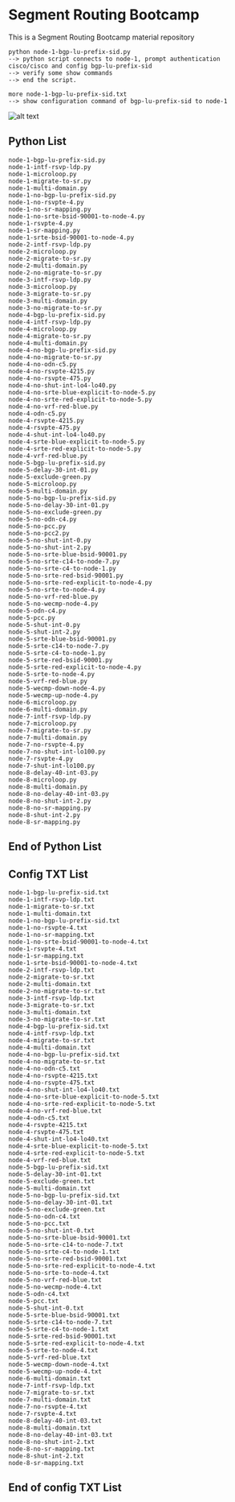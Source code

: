 # Segment Routing Bootcamp
This is a Segment Routing Bootcamp material repository

	python node-1-bgp-lu-prefix-sid.py 
	--> python script connects to node-1, prompt authentication cisco/cisco and config bgp-lu-prefix-sid 
	--> verify some show commands
	--> end the script.
	
	more node-1-bgp-lu-prefix-sid.txt
	--> show configuration command of bgp-lu-prefix-sid to node-1

![alt text](https://github.com/hinwoto/sr-bootcamp/blob/master/topo.png)

Python List
------------------------------------------------
 	node-1-bgp-lu-prefix-sid.py
 	node-1-intf-rsvp-ldp.py
 	node-1-microloop.py
 	node-1-migrate-to-sr.py
 	node-1-multi-domain.py
 	node-1-no-bgp-lu-prefix-sid.py
 	node-1-no-rsvpte-4.py
  	node-1-no-sr-mapping.py
  	node-1-no-srte-bsid-90001-to-node-4.py
	node-1-rsvpte-4.py
	node-1-sr-mapping.py
	node-1-srte-bsid-90001-to-node-4.py
	node-2-intf-rsvp-ldp.py
	node-2-microloop.py
	node-2-migrate-to-sr.py
	node-2-multi-domain.py
	node-2-no-migrate-to-sr.py
	node-3-intf-rsvp-ldp.py
	node-3-microloop.py
	node-3-migrate-to-sr.py
	node-3-multi-domain.py
	node-3-no-migrate-to-sr.py
	node-4-bgp-lu-prefix-sid.py
	node-4-intf-rsvp-ldp.py
	node-4-microloop.py
	node-4-migrate-to-sr.py
	node-4-multi-domain.py
	node-4-no-bgp-lu-prefix-sid.py
	node-4-no-migrate-to-sr.py
	node-4-no-odn-c5.py
	node-4-no-rsvpte-4215.py
	node-4-no-rsvpte-475.py
	node-4-no-shut-int-lo4-lo40.py
	node-4-no-srte-blue-explicit-to-node-5.py
	node-4-no-srte-red-explicit-to-node-5.py
	node-4-no-vrf-red-blue.py
	node-4-odn-c5.py
	node-4-rsvpte-4215.py
	node-4-rsvpte-475.py
	node-4-shut-int-lo4-lo40.py
	node-4-srte-blue-explicit-to-node-5.py
	node-4-srte-red-explicit-to-node-5.py
	node-4-vrf-red-blue.py
	node-5-bgp-lu-prefix-sid.py
	node-5-delay-30-int-01.py
	node-5-exclude-green.py
	node-5-microloop.py
	node-5-multi-domain.py
	node-5-no-bgp-lu-prefix-sid.py
	node-5-no-delay-30-int-01.py
	node-5-no-exclude-green.py
	node-5-no-odn-c4.py
	node-5-no-pcc.py
	node-5-no-pcc2.py
	node-5-no-shut-int-0.py
	node-5-no-shut-int-2.py
	node-5-no-srte-blue-bsid-90001.py
	node-5-no-srte-c14-to-node-7.py
	node-5-no-srte-c4-to-node-1.py
	node-5-no-srte-red-bsid-90001.py
	node-5-no-srte-red-explicit-to-node-4.py
	node-5-no-srte-to-node-4.py
	node-5-no-vrf-red-blue.py
	node-5-no-wecmp-node-4.py
	node-5-odn-c4.py
	node-5-pcc.py
	node-5-shut-int-0.py
	node-5-shut-int-2.py
	node-5-srte-blue-bsid-90001.py
	node-5-srte-c14-to-node-7.py
	node-5-srte-c4-to-node-1.py
	node-5-srte-red-bsid-90001.py
	node-5-srte-red-explicit-to-node-4.py
	node-5-srte-to-node-4.py
	node-5-vrf-red-blue.py
	node-5-wecmp-down-node-4.py
	node-5-wecmp-up-node-4.py
	node-6-microloop.py
	node-6-multi-domain.py
	node-7-intf-rsvp-ldp.py
	node-7-microloop.py
	node-7-migrate-to-sr.py
	node-7-multi-domain.py
	node-7-no-rsvpte-4.py
	node-7-no-shut-int-lo100.py
	node-7-rsvpte-4.py
	node-7-shut-int-lo100.py
	node-8-delay-40-int-03.py
	node-8-microloop.py
	node-8-multi-domain.py
	node-8-no-delay-40-int-03.py
	node-8-no-shut-int-2.py
	node-8-no-sr-mapping.py
	node-8-shut-int-2.py
	node-8-sr-mapping.py
End of Python List
------------------------------------------------

Config TXT List
------------------------------------------------
	node-1-bgp-lu-prefix-sid.txt
	node-1-intf-rsvp-ldp.txt
	node-1-migrate-to-sr.txt
	node-1-multi-domain.txt
	node-1-no-bgp-lu-prefix-sid.txt
	node-1-no-rsvpte-4.txt
	node-1-no-sr-mapping.txt
	node-1-no-srte-bsid-90001-to-node-4.txt
	node-1-rsvpte-4.txt
	node-1-sr-mapping.txt
	node-1-srte-bsid-90001-to-node-4.txt
	node-2-intf-rsvp-ldp.txt
	node-2-migrate-to-sr.txt
	node-2-multi-domain.txt
	node-2-no-migrate-to-sr.txt
	node-3-intf-rsvp-ldp.txt
	node-3-migrate-to-sr.txt
	node-3-multi-domain.txt
	node-3-no-migrate-to-sr.txt
	node-4-bgp-lu-prefix-sid.txt
	node-4-intf-rsvp-ldp.txt
	node-4-migrate-to-sr.txt
	node-4-multi-domain.txt
	node-4-no-bgp-lu-prefix-sid.txt
	node-4-no-migrate-to-sr.txt
	node-4-no-odn-c5.txt
	node-4-no-rsvpte-4215.txt
	node-4-no-rsvpte-475.txt
	node-4-no-shut-int-lo4-lo40.txt
	node-4-no-srte-blue-explicit-to-node-5.txt
	node-4-no-srte-red-explicit-to-node-5.txt
	node-4-no-vrf-red-blue.txt
	node-4-odn-c5.txt
	node-4-rsvpte-4215.txt
	node-4-rsvpte-475.txt
	node-4-shut-int-lo4-lo40.txt
	node-4-srte-blue-explicit-to-node-5.txt
	node-4-srte-red-explicit-to-node-5.txt
	node-4-vrf-red-blue.txt
	node-5-bgp-lu-prefix-sid.txt
	node-5-delay-30-int-01.txt
	node-5-exclude-green.txt
	node-5-multi-domain.txt
	node-5-no-bgp-lu-prefix-sid.txt
	node-5-no-delay-30-int-01.txt
	node-5-no-exclude-green.txt
	node-5-no-odn-c4.txt
	node-5-no-pcc.txt
	node-5-no-shut-int-0.txt
	node-5-no-srte-blue-bsid-90001.txt
	node-5-no-srte-c14-to-node-7.txt
	node-5-no-srte-c4-to-node-1.txt
	node-5-no-srte-red-bsid-90001.txt
	node-5-no-srte-red-explicit-to-node-4.txt
	node-5-no-srte-to-node-4.txt
	node-5-no-vrf-red-blue.txt
	node-5-no-wecmp-node-4.txt
	node-5-odn-c4.txt
	node-5-pcc.txt
	node-5-shut-int-0.txt
	node-5-srte-blue-bsid-90001.txt
	node-5-srte-c14-to-node-7.txt
	node-5-srte-c4-to-node-1.txt
	node-5-srte-red-bsid-90001.txt
	node-5-srte-red-explicit-to-node-4.txt
	node-5-srte-to-node-4.txt
	node-5-vrf-red-blue.txt
	node-5-wecmp-down-node-4.txt
	node-5-wecmp-up-node-4.txt
	node-6-multi-domain.txt
	node-7-intf-rsvp-ldp.txt
	node-7-migrate-to-sr.txt
	node-7-multi-domain.txt
	node-7-no-rsvpte-4.txt
	node-7-rsvpte-4.txt
	node-8-delay-40-int-03.txt
	node-8-multi-domain.txt
	node-8-no-delay-40-int-03.txt
	node-8-no-shut-int-2.txt
	node-8-no-sr-mapping.txt
	node-8-shut-int-2.txt
	node-8-sr-mapping.txt
End of config TXT List
------------------------------------------------

